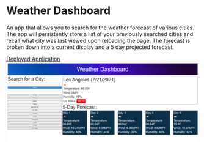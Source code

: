 # Weather Dashboard

An app that allows you to search for the weather forecast of various cities. The app will persistently store a list of your previously searched cities and recall what city was last viewed upon reloading the page. The forecast is broken down into a current display and a 5 day projected forecast.

[Deployed Application](https://seanpatrickarnold.github.io/WeatherDashboard/)
![Alt text](./assets/images/deployedApplication.png?raw=true "Screenshot of Weather Dashboard")
